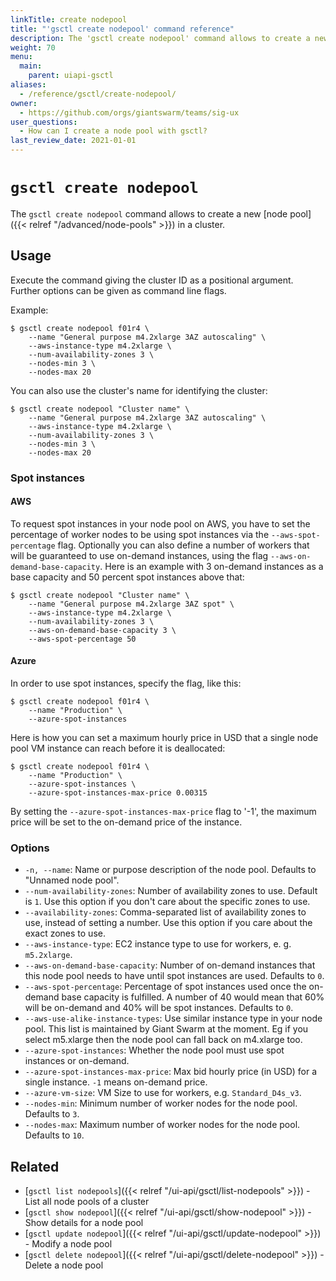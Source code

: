 ```yaml
---
linkTitle: create nodepool
title: "'gsctl create nodepool' command reference"
description: The 'gsctl create nodepool' command allows to create a new pool of worker nodes in cluster.
weight: 70
menu:
  main:
    parent: uiapi-gsctl
aliases:
  - /reference/gsctl/create-nodepool/
owner:
  - https://github.com/orgs/giantswarm/teams/sig-ux
user_questions:
  - How can I create a node pool with gsctl?
last_review_date: 2021-01-01
---
```


# `gsctl create nodepool`

The `gsctl create nodepool` command allows to create a new [node pool]({{< relref "/advanced/node-pools" >}}) in a cluster.

## Usage

Execute the command giving the cluster ID as a positional argument. Further options can be given as command line flags.

Example:

```nohighlight
$ gsctl create nodepool f01r4 \
    --name "General purpose m4.2xlarge 3AZ autoscaling" \
    --aws-instance-type m4.2xlarge \
    --num-availability-zones 3 \
    --nodes-min 3 \
    --nodes-max 20
```

You can also use the cluster's name for identifying the cluster:

```nohighlight
$ gsctl create nodepool "Cluster name" \
    --name "General purpose m4.2xlarge 3AZ autoscaling" \
    --aws-instance-type m4.2xlarge \
    --num-availability-zones 3 \
    --nodes-min 3 \
    --nodes-max 20
```

### Spot instances

#### AWS

To request spot instances in your node pool on AWS, you have to set the percentage of worker nodes to be using spot instances via the `--aws-spot-percentage` flag. Optionally you can also define a number of workers that will be guaranteed to use on-demand instances, using the flag `--aws-on-demand-base-capacity`. Here is an example with 3 on-demand instances as a base capacity and 50 percent spot instances above that:

```nohighlight
$ gsctl create nodepool "Cluster name" \
    --name "General purpose m4.2xlarge 3AZ spot" \
    --aws-instance-type m4.2xlarge \
    --num-availability-zones 3 \
    --aws-on-demand-base-capacity 3 \
    --aws-spot-percentage 50
```

#### Azure

In order to use spot instances, specify the flag, like this:

```nohighlight
$ gsctl create nodepool f01r4 \
    --name "Production" \
    --azure-spot-instances
```

Here is how you can set a maximum hourly price in USD that a single node pool VM instance can reach before it is deallocated:

```nohighlight
$ gsctl create nodepool f01r4 \
    --name "Production" \
    --azure-spot-instances \
    --azure-spot-instances-max-price 0.00315
```

By setting the `--azure-spot-instances-max-price` flag to '-1', the maximum price will be set to the on-demand price of the instance.

### Options

- `-n, --name`: Name or purpose description of the node pool. Defaults to "Unnamed node pool".
- `--num-availability-zones`: Number of availability zones to use. Default is `1`. Use this option if you don't care about the specific zones to use.
- `--availability-zones`: Comma-separated list of availability zones to use, instead of setting a number. Use this option if you care about the exact zones to use.
- `--aws-instance-type`: EC2 instance type to use for workers, e. g. `m5.2xlarge`.
- `--aws-on-demand-base-capacity`: Number of on-demand instances that this node pool needs to have until spot instances are used. Defaults to `0`.
- `--aws-spot-percentage`: Percentage of spot instances used once the on-demand base capacity is fulfilled. A number of 40 would mean that 60% will be on-demand and 40% will be spot instances. Defaults to `0`.
- `--aws-use-alike-instance-types`: Use similar instance type in your node pool. This list is maintained by Giant Swarm at the moment. Eg if you select m5.xlarge then the node pool can fall back on m4.xlarge too.
- `--azure-spot-instances`: Whether the node pool must use spot instances or on-demand.
- `--azure-spot-instances-max-price`: Max bid hourly price (in USD) for a single instance. `-1` means on-demand price.
- `--azure-vm-size`: VM Size to use for workers, e.g. `Standard_D4s_v3`.
- `--nodes-min`: Minimum number of worker nodes for the node pool. Defaults to `3`.
- `--nodes-max`: Maximum number of worker nodes for the node pool. Defaults to `10`.

## Related

- [`gsctl list nodepools`]({{< relref "/ui-api/gsctl/list-nodepools" >}}) - List all node pools of a cluster
- [`gsctl show nodepool`]({{< relref "/ui-api/gsctl/show-nodepool" >}}) - Show details for a node pool
- [`gsctl update nodepool`]({{< relref "/ui-api/gsctl/update-nodepool" >}}) - Modify a node pool
- [`gsctl delete nodepool`]({{< relref "/ui-api/gsctl/delete-nodepool" >}}) - Delete a node pool
